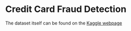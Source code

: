 # Credit Card Fraud Detection

The dataset itself can be found on the [Kaggle webpage](https://www.kaggle.com/datasets/mlg-ulb/creditcardfraud)
